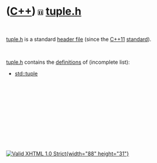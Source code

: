 



 

 

 

 

 

([C++](Cpp.htm)) ![C++11](PicCpp11.png) [tuple.h](CppTupleH.htm)
================================================================

 

[tuple.h](CppTupleH.htm) is a standard [header file](CppHeaderFile.htm)
(since the [C++11](Cpp11.htm) [standard](CppStandard.htm)).

 

[tuple.h](CppTupleH.htm) contains the [definitions](CppDefinition.htm)
of (incomplete list):

-   [std::tuple](CppTuple.htm)

 

 

 

 

 





 

[![Valid XHTML 1.0 Strict](valid-xhtml10.png){width="88"
height="31"}](http://validator.w3.org/check?uri=referer)

